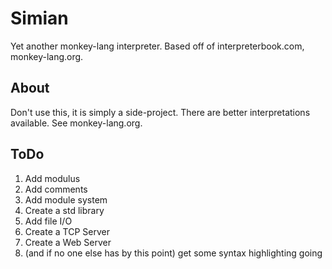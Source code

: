 # Simian

Yet another monkey-lang interpreter. Based off of interpreterbook.com, monkey-lang.org.

## About
Don't use this, it is simply a side-project. There are better interpretations available. See monkey-lang.org.

## ToDo
1. Add modulus
1. Add comments
1. Add module system
1. Create a std library
1. Add file I/O
1. Create a TCP Server
1. Create a Web Server
1. (and if no one else has by this point) get some syntax highlighting going
